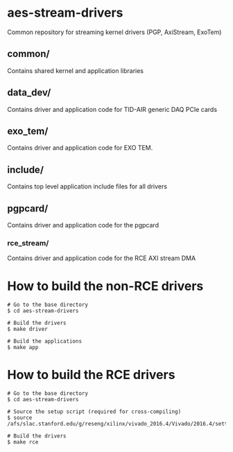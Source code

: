 # aes-stream-drivers

Common repository for streaming kernel drivers (PGP, AxiStream, ExoTem)

<!--- ########################################################################################### -->

## common/

Contains shared kernel and application libraries

## data_dev/

Contains driver and application code for TID-AIR generic DAQ PCIe cards

## exo_tem/

Contains driver and application code for EXO TEM.

## include/ 

Contains top level application include files for all drivers

## pgpcard/ 

Contains driver and application code for the pgpcard

### rce_stream/ 

Contains driver and application code for the RCE AXI stream DMA

<!--- ########################################################################################### -->

# How to build the non-RCE drivers

```
# Go to the base directory
$ cd aes-stream-drivers

# Build the drivers
$ make driver

# Build the applications
$ make app
```

<!--- ########################################################################################### -->

# How to build the RCE drivers

```
# Go to the base directory
$ cd aes-stream-drivers

# Source the setup script (required for cross-compiling)
$ source /afs/slac.stanford.edu/g/reseng/xilinx/vivado_2016.4/Vivado/2016.4/settings64.sh

# Build the drivers
$ make rce
```

<!--- ########################################################################################### -->
